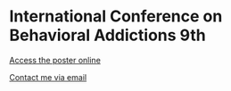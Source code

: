 # International Conference on Behavioral Addictions 9th
[Access the poster online](https://dudasbarnabas.github.io/icba/db_icba_a0.pdf)


[Contact me via email](mailto:dudasl3arnabas@gmail.com)
